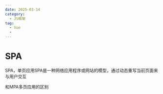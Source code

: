 ```yaml
---
date: 2025-03-14
category:
  - JS框架
tag:
  - Vue
  - 
---
```



# SPA
SPA，单页应用SPA是一种网络应用程序或网站的模型，通过动态重写当前页面来与用户交互

和MPA多页应用的区别